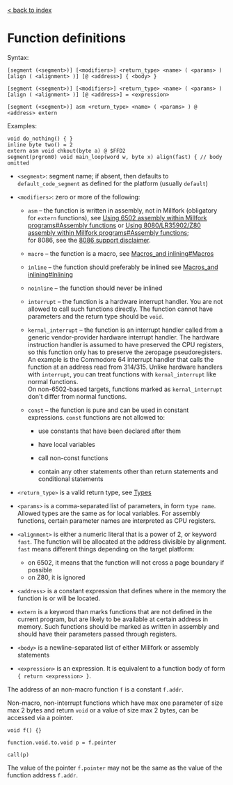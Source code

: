 [< back to index](../doc_index.md)

# Function definitions

Syntax:

`[segment (<segment>)] [<modifiers>] <return_type> <name> ( <params> ) [align ( <alignment> )] [@ <address>] { <body> }`

`[segment (<segment>)] [<modifiers>] <return_type> <name> ( <params> ) [align ( <alignment> )] [@ <address>] = <expression>`

`[segment (<segment>)] asm <return_type> <name> ( <params> ) @ <address> extern`

Examples:

    void do_nothing() { }
    inline byte two() = 2
    extern asm void chkout(byte a) @ $FFD2
    segment(prgrom0) void main_loop(word w, byte x) align(fast) { // body omitted
    

* `<segment>`: segment name; if absent, then defaults to `default_code_segment` as defined for the platform (usually `default`)

* `<modifiers>`: zero or more of the following:

    * `asm` – the function is written in assembly, not in Millfork (obligatory for `extern` functions), 
    see [Using 6502 assembly within Millfork programs#Assembly functions](./assembly.md#assembly-functions)
    or [Using 8080/LR35902/Z80 assembly within Millfork programs#Assembly functions](./assemblyz80.md#assembly-functions);  
    for 8086, see the [8086 support disclaimer](./x86disclaimer.md).
    
    * `macro` – the function is a macro, 
    see [Macros_and inlining#Macros](../abi/inlining.md#macros)
    
    * `inline` – the function should preferably be inlined
    see [Macros_and inlining#Inlining](../abi/inlining.md#automatic-inlining)
    
    * `noinline` – the function should never be inlined
    
    * `interrupt` – the function is a hardware interrupt handler.
    You are not allowed to call such functions directly.
    The function cannot have parameters and the return type should be `void`.
    
    * `kernal_interrupt` – the function is an interrupt handler called from a generic vendor-provider hardware interrupt handler.
    The hardware instruction handler is assumed to have preserved the CPU registers,
    so this function only has to preserve the zeropage pseudoregisters.
    An example is the Commodore 64 interrupt handler that calls the function at an address read from $314/$315.
    Unlike hardware handlers with `interrupt`, you can treat functions with `kernal_interrupt` like normal functions.  
    On non-6502-based targets, functions marked as `kernal_interrupt` don't differ from normal functions.
    
    * `const` – the function is pure and can be used in constant expressions. `const` functions are not allowed to:
    
        * use constants that have been declared after them
        
        * have local variables
        
        * call non-const functions
        
        * contain any other statements other than return statements and conditional statements
    
* `<return_type>` is a valid return type, see [Types](./types.md)

* `<params>` is a comma-separated list of parameters, in form `type name`. Allowed types are the same as for local variables.
For assembly functions, certain parameter names are interpreted as CPU registers.

* `<alignment>` is either a numeric literal that is a power of 2, or keyword `fast`.
    The function will be allocated at the address divisible by alignment.
    `fast` means different things depending on the target platform:

    * on 6502, it means that the function will not cross a page boundary if possible
    * on Z80, it is ignored   

* `<address>` is a constant expression that defines where in the memory the function is or will be located.

* `extern` is a keyword than marks functions that are not defined in the current program, 
but are likely to be available at certain address in memory. 
Such functions should be marked as written in assembly and should have their parameters passed through registers.

* `<body>` is a newline-separated list of either Millfork or assembly statements

* `<expression>` is an expression. It is equivalent to a function body of form `{ return <expression> }`.  

The address of an non-macro function `f` is a constant `f.addr`. 

Non-macro, non-interrupt functions which have max one parameter of size max 2 bytes
and return `void` or a value of size max 2 bytes,
can be accessed via a pointer.

    void f() {}
    
    function.void.to.void p = f.pointer
    
    call(p)

The value of the pointer `f.pointer` may not be the same as the value of the function address `f.addr`. 

